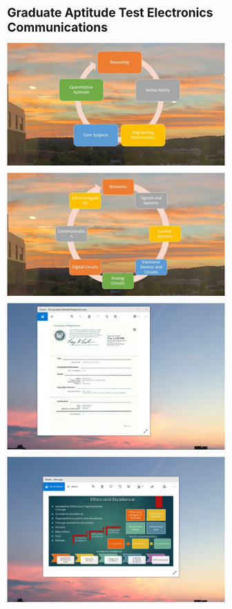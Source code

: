 # Graduate Aptitude Test Electronics Communications

![image](GATE_EC.JPG)

![image](GATE_EC_Subjects.JPG)

![image](USCopyrightCertificate.png)

![image](EthicsandExcellence.png)
